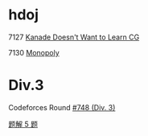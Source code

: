 # hdoj

7127 [Kanade Doesn't Want to Learn CG](http://acm.hdu.edu.cn/showproblem.php?pid=7127)

7130 [Monopoly](http://acm.hdu.edu.cn/showproblem.php?pid=7130)


# Div.3

Codeforces Round [#748 (Div. 3)](https://codeforces.com/contest/1593)

[题解 5 题](http://blog.f-jason.site/2021/10/12/algo-problems-09/)
